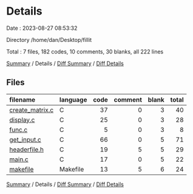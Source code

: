 # Details

Date : 2023-08-27 08:53:32

Directory /home/dan/Desktop/fillit

Total : 7 files,  182 codes, 10 comments, 30 blanks, all 222 lines

[Summary](results.md) / Details / [Diff Summary](diff.md) / [Diff Details](diff-details.md)

## Files
| filename | language | code | comment | blank | total |
| :--- | :--- | ---: | ---: | ---: | ---: |
| [create_matrix.c](/create_matrix.c) | C | 37 | 0 | 3 | 40 |
| [display.c](/display.c) | C | 25 | 0 | 3 | 28 |
| [func.c](/func.c) | C | 5 | 0 | 3 | 8 |
| [get_input.c](/get_input.c) | C | 66 | 0 | 5 | 71 |
| [headerfile.h](/headerfile.h) | C | 19 | 5 | 5 | 29 |
| [main.c](/main.c) | C | 17 | 0 | 5 | 22 |
| [makefile](/makefile) | Makefile | 13 | 5 | 6 | 24 |

[Summary](results.md) / Details / [Diff Summary](diff.md) / [Diff Details](diff-details.md)